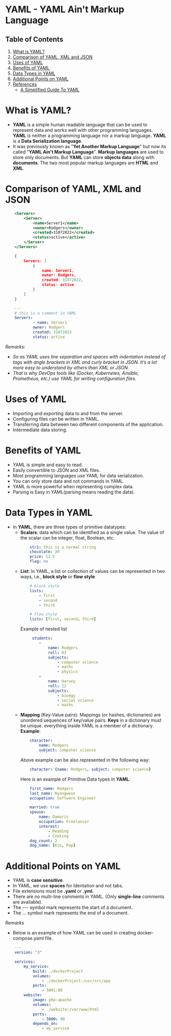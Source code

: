 # YAML - YAML Ain't Markup Language

## Table of Contents
1. [What is YAML?](#What-is-YAML?)
2. [Comparison of YAML, XML and JSON](#Comparison-of-YAML,-XML-and-JSON)
3. [Uses of YAML](#Uses-of-YAML)
4. [Benefits of YAML](#Benefits-of-YAML)
5. [Data Types in YAML](#Data-Types-in-YAML)
6. [Additional Points on YAML](#Additional-Points-on-YAML)
7. [References]()
    - [A Simplified Guide To YAML](https://kubesimplify.com/a-simplified-guide-to-yaml#comments-list)
    
# What is YAML?
* __YAML__ is a simple human readable language that can be used to represent data and works well with other programming languages. __YAML__ is neither a programming language nor a markup language. __YAML__ is a __Data Serialization language__.
* It was previously known as "__Yet Another Markup Language__" but now its called "__YAML Ain't Markup Language__". __Markup languages__ are used to store only documents. But __YAML__ can store __objects data__ along with __documents__. The two most popular markup languages are __HTML__ and __XML__.

# Comparison of YAML, XML and JSON
```xml
    <Servers>
        <Server>
            <name>Server1</name>
            <owner>Rodgers</owner>
            <created>31072022</created>
            <status>active</active>
        </Server>
    </Servers>
```
```json
    {
        Servers: [
            {
                name: Server1,
                owner: Rodgers,
                created: 31072022,
                status: active
            }
        ]
    }
```
```yaml
    ---
    # this is a comment in YAML
    Servers:
            - name: Server1
            owner: Rodgers
            created: 31072022
            status: active
```
_Remarks_:
* _So as YAML uses line separation and spaces with indentation instead of tags with angle brackets in XML and curly bracket in JSON. It’s a lot more easy to understand by others than XML or JSON._
* _That is why DevOps tools like (Docker, Kubernetes, Ansible, Prometheus, etc.) use YAML for writing configuration files._

# Uses of YAML
* Importing and exporting data to and from the server.
* Configuring files can be written in YAML.
* Transferring data between two different components of the application.
* Intermediate data storing.

# Benefits of YAML
* YAML is simple and easy to read.
* Easily convertible to JSON and XML files.
* Most programming languages use YAML for data serialization.
* You can only store data and not commands in YAML.
* YAML is more powerful when representing complex data.
* Parsing is Easy in YAML(parsing means reading the data).

# Data Types in YAML
* In __YAML__, there are three types of primitive datatypes:
    - __Scalars__: data which can be identified as a single value. The value of the scalar can be integer, float, Boolean, etc.
        ```yaml
            str1: this is a normal string
            chocolate: 39
            price: 12.5
            flag: no
        ```
    - __List__: In YAML, a list or collection of values can be represented in two ways, i.e., __block style__ or __flow style__
        ```yaml
            # block style
            lists:
                - first
                - second
                - third
        ```
        ```yaml
            # flow style
            lists: [first, second, third]
        ```
        Example of nested list
        ```yaml
             students:
                - 
                    name: Rodgers
                    roll: 03
                    subjects:
                        - computer science
                        - maths
                        - physics
                - 
                    name: Harvey
                    roll: 12
                    subjects:
                        - bioogy
                        - social science
                        - maths
        ```
    - __Mapping__ (Key-Value pairs): Mappings (or hashes, dictionaries) are unordered sequences of key/value pairs. __Keys__ in a dictionary must be unique. everything inside YAML is a member of a dictionary. __Example__:
        ```yaml
            character:
                name: Rodgers
                subject: computer science
        ```
        Above example can be also represented in the following way:
        ```yaml
            character: {name: Rodgers, subject: computer science}
        ```
        Here is an example of Primitive Data types in __YAML__:
        ```yaml
            first_name: Rodgers
            last_name: Nyangweso
            occupation: Software Engineer

            married: true
            spouse:
                name: Damaris
                occupation: Freelancer
                interest:
                    - Reading
                    - Cooking
            dog_count: 2
            dog_name: [Kin, Pap]
        ```
# Additional Points on YAML
* YAML is __case sensitive__.
* In YAML, we use __spaces__ for Identation and not tabs.
* File extensions must be __.yaml__ or __.yml__.
* There are no multi-line comments in YAML. (Only __single-line__ comments are available).
* The --- symbol mark represents the start of a document.
* The ... symbol mark represents the end of a document.

_Remarks_
* Below is an example of how YAML can be used in creating docker-compose.yaml file.
```yaml
    ---
    version: "3"

    services:
        my_service: 
            build: ./dockerProject
            volumes: 
                - ./dockerProject:/usr/src/app
            ports:
                - 5001:80
        website:
            image: php:apache
            volumes: 
                - ./website:/var/www/html
            ports:
                - 5000: 80
            depends_on: 
                - my_service
```